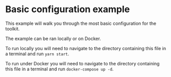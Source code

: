 # Basic configuration example

This example will walk you through the most basic configuration for the toolkit.

The example can be ran locally or on Docker.

To run locally you will need to navigate to the directory containing this file in a terminal and run `yarn start`.

To run under Docker you will need to navigate to the directory containing this file in a terminal and run `docker-compose up -d`.
